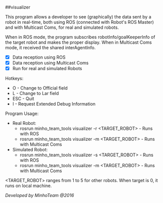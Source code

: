 ##visualizer

This program allows a developer to see (graphically) the data sent by a robot in real-time, both using ROS (connected with Robot's ROS Master) and with Multicast Coms, for real and simulated robots.

When in ROS mode, the program subscribes robotInfo/goalKeeperInfo of the target robot and makes the proper display. When in Multicast Coms mode, it received the shared interAgentInfo.

 - [x] Data reception using ROS
 - [x] Data reception using Multicast Coms
 - [x] Run for real and simulated Robots
 
Hotkeys:
* O - Change to Official field  
* L - Change to Lar field  
* ESC - Quit  
* I - Request Extended Debug Information

Program Usage:   
* Real Robot:
   * rosrun minho\_team\_tools visualizer -r \<TARGET_ROBOT\> - Runs with ROS
   * rosrun minho\_team\_tools visualizer -m \<TARGET_ROBOT\> - Runs with Multicast Coms
* Simulated Robot:
   * rosrun minho\_team\_tools visualizer -s \<TARGET_ROBOT\> - Runs with ROS
   * rosrun minho\_team\_tools visualizer -m \<TARGET_ROBOT\> - Runs with Multicast Coms
   
\<TARGET_ROBOT\> ranges from 1 to 5 for other robots. When target is 0, it runs on local machine.

*Developed by MinhoTeam @2016*
